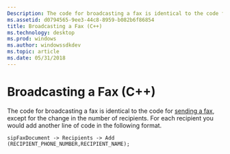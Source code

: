 ```yaml
---
Description: The code for broadcasting a fax is identical to the code for sending a fax, except for the change in the number of recipients. For each recipient you would add another line of code in the following format.
ms.assetid: d0794565-9ee3-44c8-8959-b082b6f86854
title: Broadcasting a Fax (C++)
ms.technology: desktop
ms.prod: windows
ms.author: windowssdkdev
ms.topic: article
ms.date: 05/31/2018
---
```


# Broadcasting a Fax (C++)

The code for broadcasting a fax is identical to the code for [sending a fax](-mfax-sending-a-fax.md), except for the change in the number of recipients. For each recipient you would add another line of code in the following format.


```
sipFaxDocument -> Recipients -> Add (RECIPIENT_PHONE_NUMBER,RECIPIENT_NAME);
```



 

 



